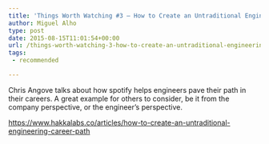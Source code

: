 ```yaml
---
title: 'Things Worth Watching #3 – How to Create an Untraditional Engineering Career Path'
author: Miguel Alho
type: post
date: 2015-08-15T11:01:54+00:00
url: /things-worth-watching-3-how-to-create-an-untraditional-engineering-career-path/
tags:
 - recommended

---
```

Chris Angove talks about how spotify helps engineers pave their path in their careers. A great example for others to consider, be it from the company perspective, or the engineer&#8217;s perspective.

<https://www.hakkalabs.co/articles/how-to-create-an-untraditional-engineering-career-path>